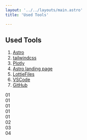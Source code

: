 ```yaml
---
layout: '../../layouts/main.astro'
title: 'Used Tools'

---
```


<article class="prose ">

# Used Tools
1. <a href="https://github.com/withastro/astro" target="_blank">Astro</a>
2. <a href="https://github.com/tailwindlabs/tailwindcss" target="_blank">tailwindcss</a>
3. <a href="https://github.com/plotly/plotly.py" target="_blank">Plotly</a>
4. <a href="https://github.com/plotly/plotly.py" target="_blank">Astro landing page</a>
5. <a href="https://github.com/lottiefiles" target="_blank">LottieFiles</a>
6. <a href="https://github.com/mhyfritz/astro-landing-page" target="_blank">VSCode</a>
7. <a href="https://code.visualstudio.com/" target="_blank">GitHub</a>



<div class="grid grid-cols-2 gap-4">
  <div>01</div>
  <div>01</div>
  <div>01</div>
  <div>01</div>
</div>

</article>

<div class="flex items-center justify-center rounded-md border-2">
  <div class="w-14 rounded-md border-2">
    01
  </div>
  <div class="w-32 rounded-md border-2 ...">
    02
  </div>
  <div class="w-32 rounded-md border-2 ...">
    03
  </div>
  <div class="w-1/2 rounded-md border-2 ...">
    04
  </div>
</div>